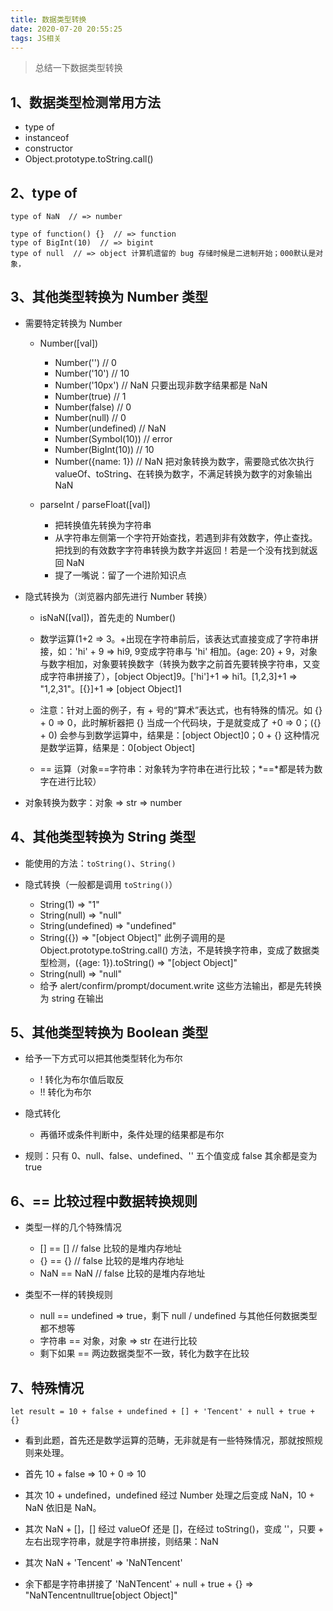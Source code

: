 ```yaml
---
title: 数据类型转换
date: 2020-07-20 20:55:25
tags: JS相关
---
```


> 总结一下数据类型转换

## 1、数据类型检测常用方法

- type of
- instanceof
- constructor
- Object.prototype.toString.call()

## 2、type of

```
type of NaN  // => number

type of function() {}  // => function
type of BigInt(10)  // => bigint
type of null  // => object 计算机遗留的 bug 存储时候是二进制开始；000默认是对象，

```

## 3、其他类型转换为 Number 类型

- 需要特定转换为 Number

  - Number([val])

    - Number('') // 0
    - Number('10') // 10
    - Number('10px') // NaN 只要出现非数字结果都是 NaN
    - Number(true) // 1
    - Number(false) // 0
    - Number(null) // 0
    - Number(undefined) // NaN
    - Number(Symbol(10)) // error
    - Number(BigInt(10)) // 10
    - Number({name: 1}) // NaN 把对象转换为数字，需要隐式依次执行 valueOf、toString、在转换为数字，不满足转换为数字的对象输出 NaN

  - parseInt / parseFloat([val])
    - 把转换值先转换为字符串
    - 从字符串左侧第一个字符开始查找，若遇到非有效数字，停止查找。把找到的有效数字字符串转换为数字并返回！若是一个没有找到就返回 NaN
    - 提了一嘴说：留了一个进阶知识点

- 隐式转换为（浏览器内部先进行 Number 转换）

  - isNaN([val])，首先走的 Number()

  - 数学运算(1+2 => 3。+出现在字符串前后，该表达式直接变成了字符串拼接，如：'hi' + 9 => hi9, 9变成字符串与 'hi' 相加。{age: 20} + 9，对象与数字相加，对象要转换数字（转换为数字之前首先要转换字符串，又变成字符串拼接了），[object Object]9。['hi']+1 => hi1。[1,2,3]+1 => "1,2,31"。[{}]+1 => [object Object]1  

  - 注意：针对上面的例子，有 + 号的“算术”表达式，也有特殊的情况。如 {} + 0 => 0，此时解析器把 {} 当成一个代码块，于是就变成了 +0 => 0；({} + 0) 会参与到数学运算中，结果是：[object Object]0；0 + {} 这种情况是数学运算，结果是：0[object Object]
  - == 运算（对象==字符串：对象转为字符串在进行比较；\*==\*都是转为数字在进行比较）

- 对象转换为数字：对象 => str => number

## 4、其他类型转换为 String 类型

- 能使用的方法：`toString()`、`String()`
- 隐式转换（一般都是调用 `toString()`）

  - String(1) => "1"
  - String(null) => "null"
  - String(undefined) => "undefined"
  - String({}) => "[object Object]" 此例子调用的是 Object.prototype.toString.call() 方法，不是转换字符串，变成了数据类型检测，({age: 1}).toString() => "[object Object]"
  - String(null) => "null"

  * 给予 alert/confirm/prompt/document.write 这些方法输出，都是先转换为 string 在输出

## 5、其他类型转换为 Boolean 类型

- 给予一下方式可以把其他类型转化为布尔

  - ! 转化为布尔值后取反
  - !! 转化为布尔

- 隐式转化

  - 再循环或条件判断中，条件处理的结果都是布尔

- 规则：只有 0、null、false、undefined、'' 五个值变成 false 其余都是变为 true

## 6、== 比较过程中数据转换规则

- 类型一样的几个特殊情况

  - [] == [] // false 比较的是堆内存地址
  - {} == {} // false 比较的是堆内存地址
  - NaN == NaN // false 比较的是堆内存地址

- 类型不一样的转换规则
  - null == undefined => true，剩下 null / undefined 与其他任何数据类型都不想等
  - 字符串 == 对象，对象 => str 在进行比较
  - 剩下如果 == 两边数据类型不一致，转化为数字在比较

## 7、特殊情况

```
let result = 10 + false + undefined + [] + 'Tencent' + null + true + {}
```
* 看到此题，首先还是数学运算的范畴，无非就是有一些特殊情况，那就按照规则来处理。

* 首先 10 + false => 10 + 0 => 10
* 其次 10 + undefined，undefined 经过 Number 处理之后变成 NaN，10 + NaN 依旧是 NaN。
* 其次 NaN + []，[] 经过 valueOf 还是 []，在经过 toString()，变成 ''，只要 + 左右出现字符串，就是字符串拼接，则结果：NaN
* 其次 NaN + 'Tencent' => 'NaNTencent'
* 余下都是字符串拼接了 'NaNTencent' + null + true + {} => "NaNTencentnulltrue[object Object]"



